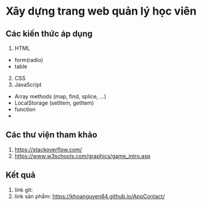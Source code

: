 # Xây dựng trang web quản lý học viên

## Các kiến thức áp dụng
1. HTML
+ form(radio)
+ table
2. CSS
3. JavaScript
+ Array methods (map, find, splice, ...)
+ LocalStorage (setItem, getItem)
+ function
+ 

## Các thư viện tham khảo
1. https://stackoverflow.com/
2. https://www.w3schools.com/graphics/game_intro.asp

## Kết quả
1. link git: 
2. link sản phẩm: https://khoanguyen84.github.io/AppContact/